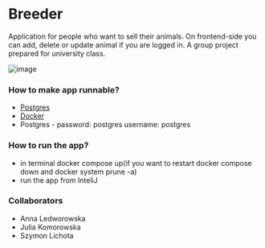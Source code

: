 # Breeder
Application for people who want to sell their animals. On frontend-side you can add, delete or update animal if you are logged in. A group project prepared for university class. 


![image](https://user-images.githubusercontent.com/58554458/208656998-317b181f-f2f3-492a-ab91-b57dfa924f1e.png)

### How to make app runnable?

* [Postgres](https://www.postgresql.org/download/)
* [Docker](https://www.docker.com)
* Postgres - password: postgres username: postgres

### How to run the app?

* in terminal docker compose up(if you want to restart docker compose down and docker system prune -a)
* run the app from InteliJ

### Collaborators

* Anna Ledworowska
* Julia Komorowska
* Szymon Lichota